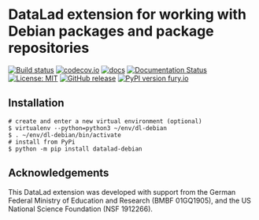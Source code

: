 # DataLad extension for working with Debian packages and package repositories

[![Build status](https://ci.appveyor.com/api/projects/status/au70ke2hrnfk73c1/branch/main?svg=true)](https://ci.appveyor.com/project/mih/datalad-debian/branch/main)
[![codecov.io](https://codecov.io/github/psychoinformatics-de/datalad-debian/coverage.svg?branch=main)](https://codecov.io/github/psychoinformatics-de/datalad-debian?branch=main)
[![docs](https://github.com/psychoinformatics-de/datalad-debian/workflows/docs/badge.svg)](https://github.com/psychoinformatics-de/datalad-debian/actions?query=workflow%3Adocs)
[![Documentation Status](https://readthedocs.org/projects/datalad-debian/badge/?version=latest)](https://datalad-debian.readthedocs.io/en/latest/?badge=latest)
[![License: MIT](https://img.shields.io/badge/License-MIT-yellow.svg)](https://opensource.org/licenses/MIT)
[![GitHub release](https://img.shields.io/github/release/datalad/datalad-debian.svg)](https://GitHub.com/datalad/datalad-debian/releases/)
[![PyPI version fury.io](https://badge.fury.io/py/datalad-debian.svg)](https://pypi.python.org/pypi/datalad-debian/)


## Installation

```
# create and enter a new virtual environment (optional)
$ virtualenv --python=python3 ~/env/dl-debian
$ . ~/env/dl-debian/bin/activate
# install from PyPi
$ python -m pip install datalad-debian
```


## Acknowledgements

This DataLad extension was developed with support from the German Federal
Ministry of Education and Research (BMBF 01GQ1905), and the US National Science
Foundation (NSF 1912266).
